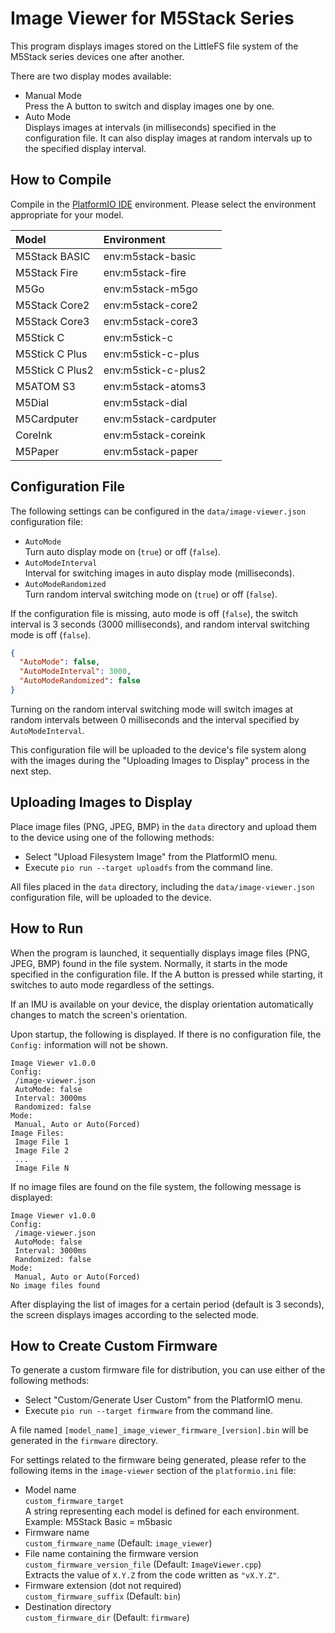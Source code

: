 # Image Viewer for M5Stack Series

This program displays images stored on the LittleFS file system of the M5Stack series devices one after another.

There are two display modes available:

* Manual Mode  
  Press the A button to switch and display images one by one.
* Auto Mode  
  Displays images at intervals (in milliseconds) specified in the configuration file. It can also display images at random intervals up to the specified display interval.

## How to Compile

Compile in the [PlatformIO IDE](https://platformio.org/platformio-ide) environment. Please select the environment appropriate for your model.

| Model            | Environment              |
| :--------------- | :------------------------|
| M5Stack BASIC    | env:m5stack-basic        |
| M5Stack Fire     | env:m5stack-fire         |
| M5Go             | env:m5stack-m5go         |
| M5Stack Core2    | env:m5stack-core2        |
| M5Stack Core3    | env:m5stack-core3        |
| M5Stick C        | env:m5stick-c            |
| M5Stick C Plus   | env:m5stick-c-plus       |
| M5Stick C Plus2  | env:m5stick-c-plus2      |
| M5ATOM S3        | env:m5stack-atoms3       |
| M5Dial           | env:m5stack-dial         |
| M5Cardputer      | env:m5stack-cardputer    |
| CoreInk          | env:m5stack-coreink      |
| M5Paper          | env:m5stack-paper        |

## Configuration File

The following settings can be configured in the `data/image-viewer.json` configuration file:

* `AutoMode`  
  Turn auto display mode on (`true`) or off (`false`).
* `AutoModeInterval`  
  Interval for switching images in auto display mode (milliseconds).
* `AutoModeRandomized`  
  Turn random interval switching mode on (`true`) or off (`false`).

If the configuration file is missing, auto mode is off (`false`), the switch interval is 3 seconds (3000 milliseconds), and random interval switching mode is off (`false`).

```json
{
  "AutoMode": false,
  "AutoModeInterval": 3000,
  "AutoModeRandomized": false
}
```

Turning on the random interval switching mode will switch images at random intervals between 0 milliseconds and the interval specified by `AutoModeInterval`.

This configuration file will be uploaded to the device's file system along with the images during the "Uploading Images to Display" process in the next step.

## Uploading Images to Display

Place image files (PNG, JPEG, BMP) in the `data` directory and upload them to the device using one of the following methods:

* Select "Upload Filesystem Image" from the PlatformIO menu.  
* Execute `pio run --target uploadfs` from the command line.

All files placed in the `data` directory, including the `data/image-viewer.json` configuration file, will be uploaded to the device.

## How to Run

When the program is launched, it sequentially displays image files (PNG, JPEG, BMP) found in the file system. Normally, it starts in the mode specified in the configuration file. If the A button is pressed while starting, it switches to auto mode regardless of the settings.

If an IMU is available on your device, the display orientation automatically changes to match the screen's orientation.

Upon startup, the following is displayed. If there is no configuration file, the `Config:` information will not be shown.

```text
Image Viewer v1.0.0
Config:
 /image-viewer.json
 AutoMode: false
 Interval: 3000ms
 Randomized: false
Mode:
 Manual, Auto or Auto(Forced)
Image Files:
 Image File 1
 Image File 2
 ...
 Image File N
```

If no image files are found on the file system, the following message is displayed:

```text
Image Viewer v1.0.0
Config:
 /image-viewer.json
 AutoMode: false
 Interval: 3000ms
 Randomized: false
Mode:
 Manual, Auto or Auto(Forced)
No image files found
```

After displaying the list of images for a certain period (default is 3 seconds), the screen displays images according to the selected mode.

## How to Create Custom Firmware

To generate a custom firmware file for distribution, you can use either of the following methods:

* Select "Custom/Generate User Custom" from the PlatformIO menu.
* Execute `pio run --target firmware` from the command line.

A file named `[model_name]_image_viewer_firmware_[version].bin` will be generated in the `firmware` directory.

For settings related to the firmware being generated, please refer to the following items in the `image-viewer` section of the `platformio.ini` file:

* Model name  
  `custom_firmware_target`  
  A string representing each model is defined for each environment.  
  Example: M5Stack Basic = m5basic
* Firmware name  
  `custom_firmware_name` (Default: `image_viewer`)
* File name containing the firmware version  
  `custom_firmware_version_file` (Default: `ImageViewer.cpp`)  
  Extracts the value of `X.Y.Z` from the code written as `"vX.Y.Z"`.
* Firmware extension (dot not required)  
  `custom_firmware_suffix` (Default: `bin`)
* Destination directory  
  `custom_firmware_dir` (Default: `firmware`)
